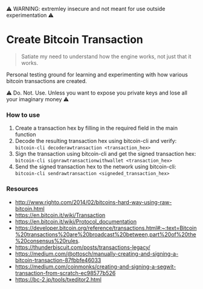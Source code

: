 ⚠️  WARNING: extremley insecure and not meant for use outside experimentation ⚠️

# Create Bitcoin Transaction 
> Satiate my need to understand how the engine works, not just that it works.

Personal testing ground for learning and experimenting with how various bitcoin transactions are created.

⚠️  Do. Not. Use. Unless you want to expose you private keys and lose all your imaginary money ⚠️  

### How to use
1. Create a transaction hex by filling in the required field in the main function
2. Decode the resulting transaction hex using bitcoin-cli and verify: `bitcoin-cli decoderawtransaction <transaction_hex>`
3. Sign the transaction using bitcoin-cli and get the signed transaction hex: `bitcoin-cli signrawtransactionwithwallet <transaction_hex>`
4. Send the signed transaction hex to the network using bitcoin-cli: `bitcoin-cli sendrawtransaction <signeded_transaction_hex>`

### Resources
 - http://www.righto.com/2014/02/bitcoins-hard-way-using-raw-bitcoin.html
 - https://en.bitcoin.it/wiki/Transaction
 - https://en.bitcoin.it/wiki/Protocol_documentation
 - https://developer.bitcoin.org/reference/transactions.html#:~:text=Bitcoin%20transactions%20are%20broadcast%20between,part%20of%20the%20consensus%20rules.
 - https://thunderbiscuit.com/posts/transactions-legacy/
 - https://medium.com/@ottosch/manually-creating-and-signing-a-bitcoin-transaction-87fbbfe46033
 - https://medium.com/coinmonks/creating-and-signing-a-segwit-transaction-from-scratch-ec98577b526
 - https://bc-2.jp/tools/txeditor2.html

